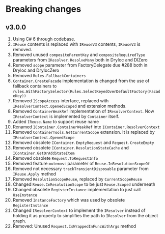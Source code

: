 # Breaking changes

## v3.0.0

1. Using C# 6 through codebase.
2. `IReuse` contents is replaced with `IReuseV3` contents, `IReuseV3` is removed.
3. Removed unused `compositeParentKey` and `compositeRequiredType` parameters from `IResolver.ResolveMany` both in DryIoc and DIZero
4. Removed `scope` parameter from FactoryDelegate due #288 both in DryIoc and DryIocZero
5. Removed `Rules.FallbackContainers`
6. `Container.CreateFacade` implementation is changed from the use of fallback containers to 
`rules.WithFactorySelector(Rules.SelectKeyedOverDefaultFactory(FacadeKey))`
7. Removed `IScopeAccess` interface, replaced with `IResolverContext.OpenedScoped` and extension methods.
8. Removed `ContainerWeakRef` implementation of `IResolverContext`. Now `IResolverContext` is implemented by `Container` itself.
9. Added `IReuse.Name` to support reuse name
10. Renamed `IContainer.ContainerWeakRef` into `IContainer.ResolverContext`
11. Removed `ContainerTools.GetCurrentScope` extension. It is replaced by `IResolverContext.OpenedScope`
12. Removed obsolete `IContainer.EmptyRequest` and `Request.CreateEmpty`
13. Removed obsolete `IContainer.ResolutionStateCache` and `IContainer.GetOrAddStateItem`
14. Removed obsolete `Request.ToRequestInfo`
15. Removed feature `outemost` parameter of `Reuse.InResolutionScopeOf`
16. Removed not necessary `trackTransientDisposable` parameter from `IReuse.Apply` method
17. Removed `ResolutionScopeReuse`, replaced by `CurrentScopeReuse`
18. Changed `Reuse.InResolutionScope` to be just `Reuse.Scoped` underneath
19. Changed obsolete `RegisterInstance` implementation to just call `UseInstance`
20. Removed `InstanceFactory` which was used by obsolete `RegisterInstance`
21. Changed `IResolverContext` to implement the `IResolver` instead of holding it as property
to simplifies the path to `IResolver` from the object graph.
22. Removed: Unused `Request.IsWrappedInFuncWithArgs` method